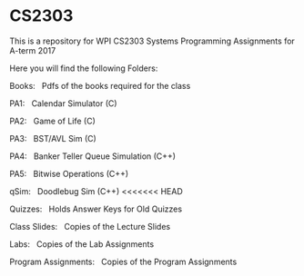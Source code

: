 # CS2303
This is a repository for WPI CS2303 Systems Programming Assignments for A-term 2017


Here you will find the following Folders:


Books:
&nbsp;	  Pdfs of the books required for the class


PA1:
&nbsp;    Calendar Simulator (C)
    
    
PA2:
&nbsp;    Game of Life (C)
    
    
PA3:
&nbsp;    BST/AVL Sim (C)
    
    
PA4:
&nbsp;    Banker Teller Queue Simulation (C++)
    
    
PA5:
&nbsp;    Bitwise Operations (C++)
    
    
qSim:
&nbsp;    Doodlebug Sim (C++)
<<<<<<< HEAD


Quizzes:
&nbsp;	  Holds Answer Keys for Old Quizzes


Class Slides:
&nbsp;	  Copies of the Lecture Slides


Labs:
&nbsp;	  Copies of the Lab Assignments


Program Assignments:
&nbsp;	  Copies of the Program Assignments

  
